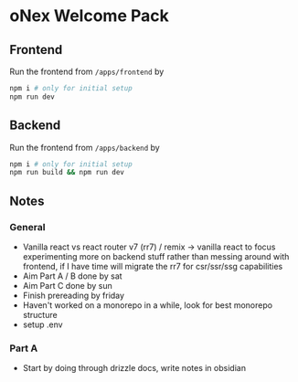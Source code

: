 # oNex Welcome Pack
## Frontend
Run the frontend from `/apps/frontend` by

```bash
npm i # only for initial setup
npm run dev
```
## Backend
Run the frontend from `/apps/backend` by

```bash
npm i # only for initial setup
npm run build && npm run dev
```

## Notes
### General
- Vanilla react vs react router v7 (rr7) / remix $\to$ vanilla react to focus experimenting more on backend stuff rather than messing around with frontend, if I have time will migrate the rr7 for csr/ssr/ssg capabilities 
- Aim Part A / B done by sat
- Aim Part C done by sun
- Finish prereading by friday
- Haven't worked on a monorepo in a while, look for best monorepo structure 
- setup .env

### Part A
- Start by doing through drizzle docs, write notes in obsidian